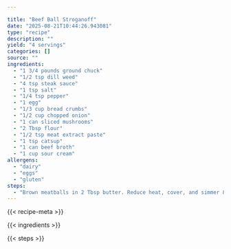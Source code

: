 ```yaml
---

title: "Beef Ball Stroganoff"
date: "2025-08-21T10:44:26.943081"
type: "recipe"
description: ""
yield: "4 servings"
categories: []
source: ""
ingredients:
  - "1 3/4 pounds ground chuck"
  - "1/2 tsp dill weed"
  - "4 tsp steak sauce"
  - "1 tsp salt"
  - "1/4 tsp pepper"
  - "1 egg"
  - "1/3 cup bread crumbs"
  - "1/2 cup chopped onion"
  - "1 can sliced mushrooms"
  - "2 Tbsp flour"
  - "1/2 tsp meat extract paste"
  - "1 tsp catsup"
  - "1 can beef broth"
  - "1 cup sour cream"
allergens:
  - "dairy"
  - "eggs"
  - "gluten"
steps:
  - "Brown meatballs in 2 Tbsp butter. Reduce heat, cover, and simmer 8 minutes. Remove meatballs from pan. In pan, sauté onions and mushrooms for 3 minutes. Stir in meat extract paste, catsup, and flour. Gradually stir in beef broth. Add meatballs and simmer 5 minutes. Stir in sour cream and simmer 3 minutes. Serve over rice or noodles. Can also leave out egg, and bread crumbs – don't make meatballs. Brown ground beef, seasoning and onion. Add mushrooms, flour, steak sauce, paste, dill weed, and catsup. Gradually stir in beef broth. Bring to boil. Reduce heat and stir in sour cream. Simmer 3 minutes. Serve over rice or noodles, or cook noodles, mix together and place in casserole and bake for 30 minutes at 350°"
---
```


{{< recipe-meta >}}

{{< ingredients >}}

{{< steps >}}
